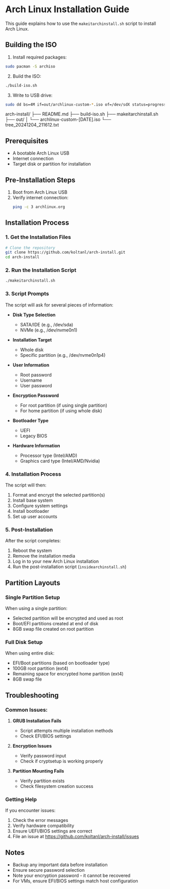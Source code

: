 # Arch Linux Installation Guide

This guide explains how to use the `makeitarchinstall.sh` script to install Arch Linux.

## Building the ISO

1. Install required packages:
```bash
sudo pacman -S archiso
```

2. Build the ISO:
```bash
./build-iso.sh
```

3. Write to USB drive:
```bash
sudo dd bs=4M if=out/archlinux-custom-*.iso of=/dev/sdX status=progress oflag=sync
```
arch-install/
├── README.md
├── build-iso.sh
├── makeitarchinstall.sh
├── out/
│   └── archlinux-custom-[DATE].iso
└── tree_20241204_211612.txt
## Prerequisites

- A bootable Arch Linux USB
- Internet connection
- Target disk or partition for installation

## Pre-Installation Steps

1. Boot from Arch Linux USB
2. Verify internet connection:
   ```bash
   ping -c 3 archlinux.org
   ```

## Installation Process

### 1. Get the Installation Files
```bash
# Clone the repository
git clone https://github.com/koltanl/arch-install.git
cd arch-install
```

### 2. Run the Installation Script
```bash
./makeitarchinstall.sh
```

### 3. Script Prompts

The script will ask for several pieces of information:

- **Disk Type Selection**
  - SATA/IDE (e.g., /dev/sda)
  - NVMe (e.g., /dev/nvme0n1)

- **Installation Target**
  - Whole disk
  - Specific partition (e.g., /dev/nvme0n1p4)

- **User Information**
  - Root password
  - Username
  - User password

- **Encryption Password**
  - For root partition (if using single partition)
  - For home partition (if using whole disk)

- **Bootloader Type**
  - UEFI
  - Legacy BIOS

- **Hardware Information**
  - Processor type (Intel/AMD)
  - Graphics card type (Intel/AMD/Nvidia)

### 4. Installation Process

The script will then:
1. Format and encrypt the selected partition(s)
2. Install base system
3. Configure system settings
4. Install bootloader
5. Set up user accounts

### 5. Post-Installation

After the script completes:
1. Reboot the system
2. Remove the installation media
3. Log in to your new Arch Linux installation
4. Run the post-installation script (`insidearchinstall.sh`)

## Partition Layouts

### Single Partition Setup
When using a single partition:
- Selected partition will be encrypted and used as root
- Boot/EFI partitions created at end of disk
- 8GB swap file created on root partition

### Full Disk Setup
When using entire disk:
- EFI/Boot partitions (based on bootloader type)
- 100GB root partition (ext4)
- Remaining space for encrypted home partition (ext4)
- 8GB swap file

## Troubleshooting

### Common Issues:
1. **GRUB Installation Fails**
   - Script attempts multiple installation methods
   - Check EFI/BIOS settings

2. **Encryption Issues**
   - Verify password input
   - Check if cryptsetup is working properly

3. **Partition Mounting Fails**
   - Verify partition exists
   - Check filesystem creation success

### Getting Help
If you encounter issues:
1. Check the error messages
2. Verify hardware compatibility
3. Ensure UEFI/BIOS settings are correct
4. File an issue at https://github.com/koltanl/arch-install/issues

## Notes

- Backup any important data before installation
- Ensure secure password selection
- Note your encryption password - it cannot be recovered
- For VMs, ensure EFI/BIOS settings match host configuration
